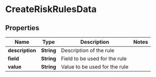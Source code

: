 

# CreateRiskRulesData


## Properties

| Name | Type | Description | Notes |
|------------ | ------------- | ------------- | -------------|
|**description** | **String** | Description of the rule |  |
|**field** | **String** | Field to be used for the rule |  |
|**value** | **String** | Value to be used for the rule |  |




